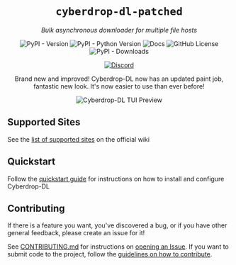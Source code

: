 <div align="center">

# `cyberdrop-dl-patched`
*Bulk asynchronous downloader for multiple file hosts*

![PyPI - Version](https://img.shields.io/pypi/v/cyberdrop-dl-patched)
![PyPI - Python Version](https://img.shields.io/pypi/pyversions/cyberdrop-dl-patched)
![Docs](https://img.shields.io/badge/docs-wiki-blue?link=https%3A%2F%2Fscript-ware.gitbook.io%2Fcyberdrop-dl)
![GitHub License](https://img.shields.io/github/license/jbsparrow/CyberDropDownloader)
![PyPI - Downloads](https://img.shields.io/pypi/dm/cyberdrop-dl-patched)

[![Discord](https://discordapp.com/api/guilds/1070206871564197908/widget.png?style=banner2)](https://discord.com/invite/P5nsbKErwy)


Brand new and improved! Cyberdrop-DL now has an updated paint job, fantastic new look. It's now easier to use than ever before!

![Cyberdrop-DL TUI Preview](docs/.gitbook/assets/cyberdrop-dl_tui_preview.png)

</div>

## Supported Sites

See the [list of supported sites](https://script-ware.gitbook.io/cyberdrop-dl/reference/supported-websites) on the official wiki


## Quickstart

Follow the [quickstart guide](https://script-ware.gitbook.io/cyberdrop-dl/quick-start) for instructions on how to install and configure Cyberdrop-DL


## Contributing
If there is a feature you want, you've discovered a bug, or if you have other general feedback, please create an issue for it!

See [CONTRIBUTING.md](CONTRIBUTING.md) for instructions on [opening an Issue](CONTRIBUTING.md#submitting-an-issue). If you want to submit code to the project, follow the [guidelines on how to contribute](CONTRIBUTING.md#submitting-a-pull-request-pr).

